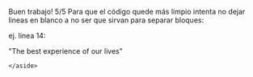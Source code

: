 Buen trabajo! 5/5
Para que el código quede más limpio intenta no dejar lineas en blanco a no ser que sirvan para separar bloques:

ej. linea 14:
    <aside>
        "The best experience of our lives"

    </aside>
